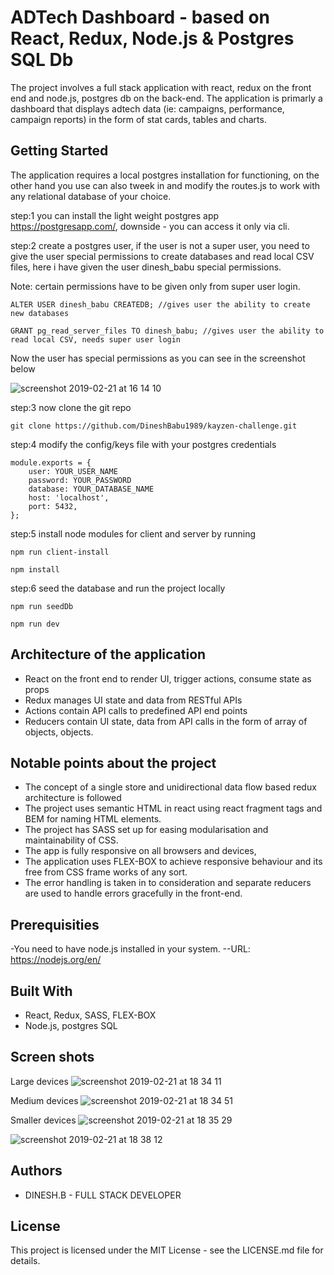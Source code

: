 # ADTech Dashboard - based on React, Redux, Node.js & Postgres SQL Db

The project involves a full stack application with react, redux on the front end and node.js, postgres db on the back-end. The application is primarly a dashboard that displays adtech data (ie: campaigns, performance, campaign reports) in the form of stat cards, tables and charts. 

## Getting Started

The application requires a local postgres installation for functioning, on the other hand you use can also tweek in and modify the routes.js to work with any relational database of your choice.

step:1 you can install the light weight  postgres app https://postgresapp.com/, downside - you can access it only via cli.

step:2 create a postgres user, if the user is not a super user, you need to give the user special permissions to create databases and read local CSV files, here i have given the user dinesh_babu special permissions.

Note: certain permissions have to be given only from super user login.

```
ALTER USER dinesh_babu CREATEDB; //gives user the ability to create new databases

GRANT pg_read_server_files TO dinesh_babu; //gives user the ability to read local CSV, needs super user login

```
Now the user has special permissions as you can see in the screenshot below

![screenshot 2019-02-21 at 16 14 10](https://user-images.githubusercontent.com/35486337/53180410-d1862580-35f5-11e9-87ac-58f3409d4674.png)

step:3 now clone the git repo 

```
git clone https://github.com/DineshBabu1989/kayzen-challenge.git

```

step:4 modify the config/keys file with your postgres credentials

```
module.exports = {
    user: YOUR_USER_NAME
    password: YOUR_PASSWORD
    database: YOUR_DATABASE_NAME
    host: 'localhost',
    port: 5432,
};

```
step:5 install node modules for client and server by running

```
npm run client-install

npm install

```

step:6 seed the database and run the project locally

```
npm run seedDb 

npm run dev

```

## Architecture of the application

- React on the front end to render UI, trigger actions, consume state as props
- Redux manages UI state and data from RESTful APIs
- Actions contain API calls to predefined API end points
- Reducers contain UI state, data from API calls in the form of array of objects, objects.

## Notable points about the project

- The concept of a single store and unidirectional data flow based redux architecture is followed
- The project uses semantic HTML in react using react fragment tags and BEM for naming HTML elements.
- The project has SASS set up for easing modularisation and maintainability of CSS.
- The app is fully responsive on all browsers and devices, 
- The application uses FLEX-BOX to achieve responsive behaviour and its free from CSS frame works of any sort.
- The error handling is taken in to consideration and separate reducers are used to handle errors gracefully in the front-end.

## Prerequisities

-You need to have node.js installed in your system.
--URL: https://nodejs.org/en/

## Built With

- React, Redux, SASS, FLEX-BOX
- Node.js, postgres SQL

## Screen shots 

Large devices
![screenshot 2019-02-21 at 18 34 11](https://user-images.githubusercontent.com/35486337/53189597-3185c780-3608-11e9-8035-97600de67a01.png)

Medium devices
![screenshot 2019-02-21 at 18 34 51](https://user-images.githubusercontent.com/35486337/53189670-5712d100-3608-11e9-8206-ff621e2c7663.png)

Smaller devices
![screenshot 2019-02-21 at 18 35 29](https://user-images.githubusercontent.com/35486337/53189718-6eea5500-3608-11e9-9eff-7ba93ac498c0.png)


![screenshot 2019-02-21 at 18 38 12](https://user-images.githubusercontent.com/35486337/53189749-81648e80-3608-11e9-9530-ce366b6220b7.png)

## Authors

- DINESH.B - FULL STACK DEVELOPER

## License

This project is licensed under the MIT License - see the LICENSE.md file for details.
